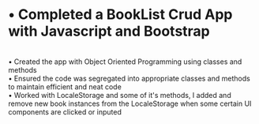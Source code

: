 # •	Completed a BookList Crud App with Javascript and Bootstrap 

</br>
•	Created the app with Object Oriented Programming using classes and methods </br>
•	Ensured the code was segregated into appropriate classes and methods to maintain efficient and neat code</br>
•	Worked with LocaleStorage and some of it's methods, I added and remove new book instances from the LocaleStorage when some certain UI components are clicked or inputed <br>